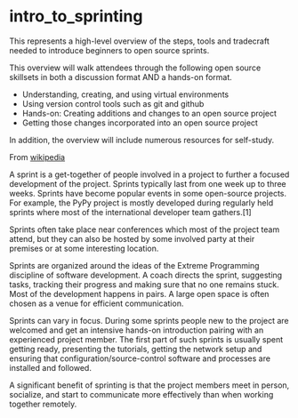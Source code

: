 # intro_to_sprinting
This represents a high-level overview of the steps, tools and tradecraft needed to introduce beginners to open source sprints.

This overview will walk attendees through the following open source skillsets in both a discussion format AND a hands-on format.

* Understanding, creating, and using virtual environments
* Using version control tools such as git and github
* Hands-on: Creating additions and changes to an open source project
* Getting those changes incorporated into an open source project

In addition, the overview will include numerous resources for self-study.

From [wikipedia](https://en.wikipedia.org/wiki/Sprint_(software_development))

A sprint is a get-together of people involved in a project to further a focused development of the project. Sprints typically last from one week up to three weeks. Sprints have become popular events in some open-source projects. For example, the PyPy project is mostly developed during regularly held sprints where most of the international developer team gathers.[1]

Sprints often take place near conferences which most of the project team attend, but they can also be hosted by some involved party at their premises or at some interesting location.

Sprints are organized around the ideas of the Extreme Programming discipline of software development. A coach directs the sprint, suggesting tasks, tracking their progress and making sure that no one remains stuck. Most of the development happens in pairs. A large open space is often chosen as a venue for efficient communication.

Sprints can vary in focus. During some sprints people new to the project are welcomed and get an intensive hands-on introduction pairing with an experienced project member. The first part of such sprints is usually spent getting ready, presenting the tutorials, getting the network setup and ensuring that configuration/source-control software and processes are installed and followed.

A significant benefit of sprinting is that the project members meet in person, socialize, and start to communicate more effectively than when working together remotely.
